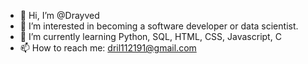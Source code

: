 - 👋 Hi, I’m @Drayved
- 👀 I’m interested in becoming a software developer or data scientist.
- 🌱 I’m currently learning Python, SQL, HTML, CSS, Javascript, C
- 📫 How to reach me: dril112191@gmail.com

<!---
Drayved/Drayved is a ✨ special ✨ repository because its `README.md` (this file) appears on your GitHub profile.
You can click the Preview link to take a look at your changes.
--->

